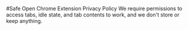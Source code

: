 #Safe Open Chrome Extension Privacy Policy
We require permissions to access tabs, idle state, and tab contents to work, and we don't store or keep anything. 
